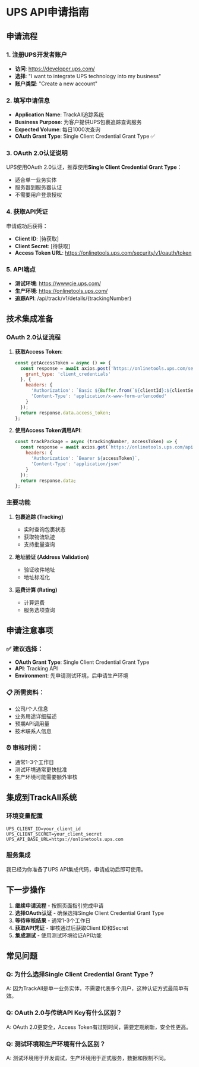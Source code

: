 # UPS API申请指南

## 申请流程

### 1. 注册UPS开发者账户
- **访问**: https://developer.ups.com/
- **选择**: "I want to integrate UPS technology into my business"
- **账户类型**: "Create a new account"

### 2. 填写申请信息
- **Application Name**: TrackAll追踪系统
- **Business Purpose**: 为客户提供UPS包裹追踪查询服务
- **Expected Volume**: 每日1000次查询
- **OAuth Grant Type**: Single Client Credential Grant Type ✅

### 3. OAuth 2.0认证说明
UPS使用OAuth 2.0认证，推荐使用**Single Client Credential Grant Type**：
- 适合单一业务实体
- 服务器到服务器认证
- 不需要用户登录授权

### 4. 获取API凭证
申请成功后获得：
- **Client ID**: [待获取]
- **Client Secret**: [待获取]
- **Access Token URL**: https://onlinetools.ups.com/security/v1/oauth/token

### 5. API端点
- **测试环境**: https://wwwcie.ups.com/
- **生产环境**: https://onlinetools.ups.com/
- **追踪API**: /api/track/v1/details/{trackingNumber}

## 技术集成准备

### OAuth 2.0认证流程
1. **获取Access Token**:
   ```javascript
   const getAccessToken = async () => {
     const response = await axios.post('https://onlinetools.ups.com/security/v1/oauth/token', {
       grant_type: 'client_credentials'
     }, {
       headers: {
         'Authorization': `Basic ${Buffer.from(`${clientId}:${clientSecret}`).toString('base64')}`,
         'Content-Type': 'application/x-www-form-urlencoded'
       }
     });
     return response.data.access_token;
   };
   ```

2. **使用Access Token调用API**:
   ```javascript
   const trackPackage = async (trackingNumber, accessToken) => {
     const response = await axios.get(`https://onlinetools.ups.com/api/track/v1/details/${trackingNumber}`, {
       headers: {
         'Authorization': `Bearer ${accessToken}`,
         'Content-Type': 'application/json'
       }
     });
     return response.data;
   };
   ```

### 主要功能
1. **包裹追踪 (Tracking)**
   - 实时查询包裹状态
   - 获取物流轨迹
   - 支持批量查询

2. **地址验证 (Address Validation)**
   - 验证收件地址
   - 地址标准化

3. **运费计算 (Rating)**
   - 计算运费
   - 服务选项查询

## 申请注意事项

### ✅ 建议选择：
- **OAuth Grant Type**: Single Client Credential Grant Type
- **API**: Tracking API
- **Environment**: 先申请测试环境，后申请生产环境

### 📋 所需资料：
- 公司/个人信息
- 业务用途详细描述
- 预期API调用量
- 技术联系人信息

### ⏰ 审核时间：
- 通常1-3个工作日
- 测试环境通常更快批准
- 生产环境可能需要额外审核

## 集成到TrackAll系统

### 环境变量配置
```env
UPS_CLIENT_ID=your_client_id
UPS_CLIENT_SECRET=your_client_secret
UPS_API_BASE_URL=https://onlinetools.ups.com
```

### 服务集成
我已经为你准备了UPS API集成代码，申请成功后即可使用。

## 下一步操作

1. **继续申请流程** - 按照页面指引完成申请
2. **选择OAuth认证** - 确保选择Single Client Credential Grant Type
3. **等待审核结果** - 通常1-3个工作日
4. **获取API凭证** - 审核通过后获取Client ID和Secret
5. **集成测试** - 使用测试环境验证API功能

## 常见问题

### Q: 为什么选择Single Client Credential Grant Type？
A: 因为TrackAll是单一业务实体，不需要代表多个用户，这种认证方式最简单有效。

### Q: OAuth 2.0与传统API Key有什么区别？
A: OAuth 2.0更安全，Access Token有过期时间，需要定期刷新，安全性更高。

### Q: 测试环境和生产环境有什么区别？
A: 测试环境用于开发调试，生产环境用于正式服务，数据和限制不同。 